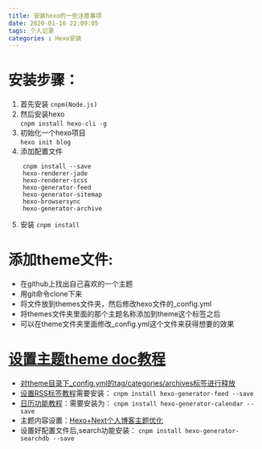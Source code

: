 ```yaml
---
title: 安装hexo的一些注意事项
date: 2020-01-16 22:09:05
tags: 个人记录
categories : Hexo安装
---
```


# 安装步骤：
1. 首先安装 
	`cnpm(Node.js)`
2. 然后安装hexo    
	`cnpm install hexo-cli -g`
3. 初始化一个hexo项目  
	`hexo init blog`
4. 添加配置文件
```
	cnpm install --save   
	hexo-renderer-jade   
	hexo-renderer-scss   
	hexo-generator-feed   
	hexo-generator-sitemap    
	hexo-browsersync    
	hexo-generator-archive
```
5. 安装 
	`cnpm install`

# 添加theme文件:
* 在github上找出自己喜欢的一个主题
* 用git命令clone下来
* 将文件放到themes文件夹，然后修改hexo文件的_config.yml
* 将themes文件夹里面的那个主题名称添加到theme这个标签之后
* 可以在theme文件夹里面修改_config.yml这个文件来获得想要的效果

# [设置主题theme doc教程](http://theme-next.iissnan.com/theme-settings.html#author-sites)
*  [对theme目录下_config.yml的tag/categories/archives标签进行释放](https://www.jianshu.com/p/3a05351a37dc)
*  [设置RSS标签教程](https://www.jianshu.com/p/a79422ab2013)需要安装： 
	`cnpm install hexo-generator-feed --save`
*  [日历功能教程](https://www.jianshu.com/p/b9665a8e8282)：需要安装为：
	`cnpm install hexo-generator-calendar --save`
*  主题内容设置：[Hexo+Next个人博客主题优化](https://www.jianshu.com/p/efbeddc5eb19)
*  设置好配置文件后,search功能安装：
	`cnpm install hexo-generator-searchdb --save`



